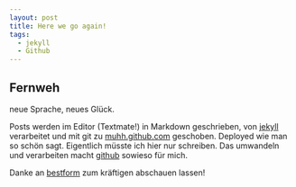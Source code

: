 ```yaml
---
layout: post
title: Here we go again!
tags:
  - jekyll
  - Github
---
```


## Fernweh

neue Sprache, neues Glück.

Posts werden im Editor (Textmate!) in Markdown geschrieben, von [jekyll](https://github.com/mojombo/jekyll) verarbeitet und mit git zu [muhh.github.com](http://muhh.gibthub.com) geschoben. Deployed wie man so schön sagt.
Eigentlich müsste ich hier nur schreiben. Das umwandeln und verarbeiten macht [github](http://github.com) sowieso für mich.

Danke an [bestform](https://github.com/bestform) zum kräftigen abschauen lassen!
